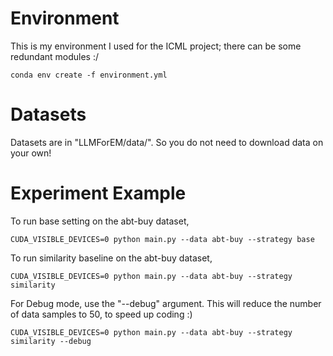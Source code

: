 

# Environment
This is my environment I used for the ICML project; there can be some redundant modules :/

    conda env create -f environment.yml

# Datasets

Datasets are in "LLMForEM/data/". So you do not need to download data on your own!

# Experiment Example
To run base setting on the abt-buy dataset,

    CUDA_VISIBLE_DEVICES=0 python main.py --data abt-buy --strategy base

To run similarity baseline on the abt-buy dataset,

    CUDA_VISIBLE_DEVICES=0 python main.py --data abt-buy --strategy similarity

For Debug mode, use the "--debug" argument. This will reduce the number of data samples to 50, to speed up coding :)

    CUDA_VISIBLE_DEVICES=0 python main.py --data abt-buy --strategy similarity --debug